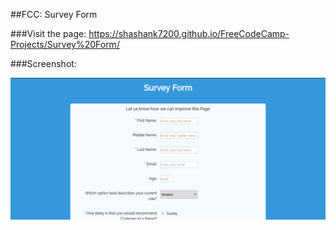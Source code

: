 ##FCC: Survey Form

###Visit the page: https://shashank7200.github.io/FreeCodeCamp-Projects/Survey%20Form/

###Screenshot:

![alt-tag](images/screenshot.png)